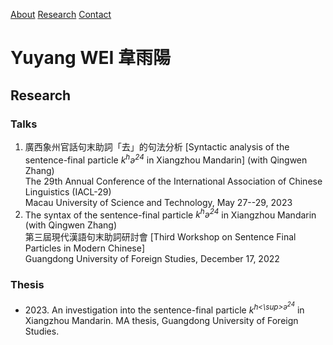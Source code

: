 
[About](index.md) [Research](research.md) [Contact](contact.md)

# Yuyang WEI 韋雨陽

## Research

### Talks

1.  廣西象州官話句末助詞「去」的句法分析 \[Syntactic analysis of the sentence-final particle _k<sup>h</sup>ə<sup>24</sup>_ in Xiangzhou Mandarin\] (with Qingwen Zhang)  
    The 29th Annual Conference of the International Association of Chinese Linguistics (IACL-29)  
    Macau University of Science and Technology, May 27--29, 2023
2.  The syntax of the sentence-final particle _k<sup>h</sup>ə<sup>24</sup>_ in Xiangzhou Mandarin (with Qingwen Zhang)  
    第三屆現代漢語句末助詞研討會 \[Third Workshop on Sentence Final Particles in Modern Chinese\]  
    Guangdong University of Foreign Studies, December 17, 2022

### Thesis

*   2023\. An investigation into the sentence-final particle _k<sup>h<\sup>ə<sup>24</sup>_ in Xiangzhou Mandarin. MA thesis, Guangdong University of Foreign Studies.
